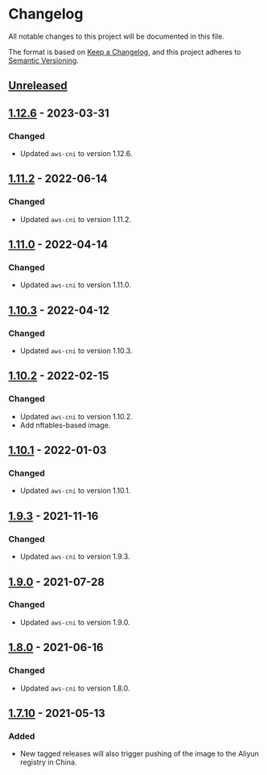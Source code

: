 # Changelog

All notable changes to this project will be documented in this file.

The format is based on [Keep a Changelog](https://keepachangelog.com/en/1.0.0/),
and this project adheres to [Semantic Versioning](https://semver.org/spec/v2.0.0.html).



## [Unreleased]

## [1.12.6] - 2023-03-31

### Changed

- Updated `aws-cni` to version 1.12.6.

## [1.11.2] - 2022-06-14

### Changed

- Updated `aws-cni` to version 1.11.2.

## [1.11.0] - 2022-04-14

### Changed

- Updated `aws-cni` to version 1.11.0.

## [1.10.3] - 2022-04-12

### Changed

- Updated `aws-cni` to version 1.10.3.

## [1.10.2] - 2022-02-15

### Changed

- Updated `aws-cni` to version 1.10.2.
- Add nftables-based image.

## [1.10.1] - 2022-01-03

### Changed

- Updated `aws-cni` to version 1.10.1.

## [1.9.3] - 2021-11-16

### Changed

- Updated `aws-cni` to version 1.9.3.

## [1.9.0] - 2021-07-28

### Changed

- Updated `aws-cni` to version 1.9.0.

## [1.8.0] - 2021-06-16

### Changed

- Updated `aws-cni` to version 1.8.0.

## [1.7.10] - 2021-05-13

### Added

- New tagged releases will also trigger pushing of the image to the Aliyun registry in China.

[Unreleased]: https://github.com/giantswarm/aws-cni/compare/v1.12.6...HEAD
[1.12.6]: https://github.com/giantswarm/aws-cni/compare/v1.11.2...v1.12.6
[1.11.2]: https://github.com/giantswarm/aws-cni/compare/v1.11.0...v1.11.2
[1.11.0]: https://github.com/giantswarm/aws-cni/compare/v1.10.3...v1.11.0
[1.10.3]: https://github.com/giantswarm/aws-cni/compare/v1.10.2...v1.10.3
[1.10.2]: https://github.com/giantswarm/aws-cni/compare/v1.10.1...v1.10.2
[1.10.1]: https://github.com/giantswarm/aws-cni/compare/v1.9.3...v1.10.1
[1.9.3]: https://github.com/giantswarm/aws-cni/compare/v1.9.0...v1.9.3
[1.9.0]: https://github.com/giantswarm/aws-cni/compare/v1.8.0...v1.9.0
[1.8.0]: https://github.com/giantswarm/aws-cni/compare/v1.7.10...v1.8.0
[1.7.10]: https://github.com/giantswarm/aws-cni/releases/tag/v1.7.10
